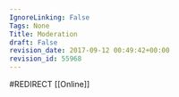 ```yaml
---
IgnoreLinking: False
Tags: None
Title: Moderation
draft: False
revision_date: 2017-09-12 00:49:42+00:00
revision_id: 55968
---
```


#REDIRECT [[Online]]